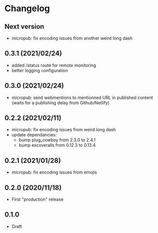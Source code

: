 # Changelog

## Next version
- micropub: fix encoding issues from another weird long dash

## 0.3.1 (2021/02/24)
- added /status route for remote monitoring
- better logging configuration

## 0.3.0 (2021/02/24)
- micropub: send webmentions to mentionned URL in published content (waits for a publishing delay from Github/Netlify)

## 0.2.2 (2021/02/11)
- micropub: fix encoding issues from weird long dash
- update dependancies:
    - bump plug_cowboy from 2.3.0 to 2.4.1
    - bump excoveralls from 0.12.3 to 0.13.4

## 0.2.1 (2021/01/28)
- micropub: fix encoding issues from emojis

## 0.2.0 (2020/11/18)
- First "production" release

## 0.1.0
- Draft 
